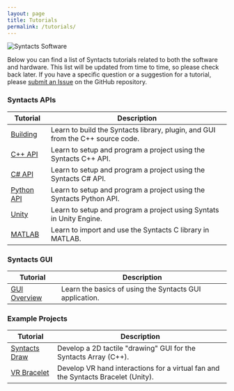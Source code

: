 ```yaml
---
layout: page
title: Tutorials
permalink: /tutorials/
---
```


![Syntacts Software](https://raw.githubusercontent.com/wiki/mahilab/Syntacts/images/software_no_text.png)

Below you can find a list of Syntacts tutorials related to both the software and hardware. This list will be updated from time to time, so please check back later. If you have a specific question or a suggestion for a tutorial, please [submit an Issue](https://github.com/mahilab/Syntacts/issues) on the GitHub repository. 

### Syntacts APIs

|Tutorial|Description|
|---|---|
|[Building](/tutorials/building)|Learn to build the Syntacts library, plugin, and GUI from the C++ source code.|
|[C++ API](/tutorials/cpp)|Learn to setup and program a project using the Syntacts C++ API.|
|[C# API](/tutorials/cs)|Learn to setup and program a project using the Syntacts C# API.|
|[Python API](/tutorials/python)|Learn to setup and program a project using the Syntacts Python API.| 
|[Unity](/tutorials/unity)|Learn to setup and program a project using Syntats in Unity Engine.|
|[MATLAB](/tutorials/matlab)|Learn to import and use the Syntacts C library in MATLAB.|

### Syntacts GUI

|Tutorial|Description|
|---|---|
|[GUI Overview](/tutorials/gui)|Learn the basics of using the Syntacts GUI application.|

### Example Projects

|Tutorial|Description|
|---|---|
|[Syntacts Draw](/tutorials/draw)|Develop a 2D tactile "drawing" GUI for the Syntacts Array (C++).|
|[VR Bracelet](/tutorials/bracelet)|Develop VR hand interactions for a virtual fan and the Syntacts Bracelet (Unity).|
